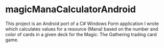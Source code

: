 # magicManaCalculatorAndroid
This project is an Android port of a C# Windows Form application I wrote which calculates values for a resource (Mana) based on the number and color of cards in a given deck for the Magic: The Gathering trading card game.
